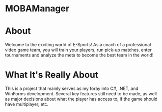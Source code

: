 # MOBAManager

# About
Welcome to the exciting world of E-Sports! As a coach of a professional video game team, you will train your players, run pick-up matches, enter tournaments and analyze the meta to become the best team in the world!

# What It's Really About
This is a project that mainly serves as my foray into C#, .NET, and WinForms development. Several key features still need to be made, as well as major decisions about what the player has access to, if the game should have multiplayer, etc.
